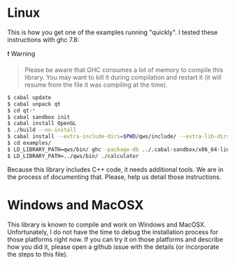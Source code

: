 # Linux

This is how you get one of the examples running "quickly". I tested these
instructions with ghc 7.8:

:exclamation: Warning

> Please be aware that GHC consumes a lot of memory to compile this library.
> You may want to kill it during compilation and restart it (it will resume
> from the file it was compiling at the time).

``` bash
$ cabal update
$ cabal unpack qt
$ cd qt-*
$ cabal sandbox init
$ cabal install OpenGL
$ ./build --no-install
$ cabal install --extra-include-dirs=$PWD/qws/include/ --extra-lib-dirs=$PWD/qws/bin/ --disable-shared
$ cd examples/
$ LD_LIBRARY_PATH=qws/bin/ ghc -package-db ../.cabal-sandbox/x86_64-linux-ghc-7.8.4-packages.conf.d/ -Iqws/include -lqtc_core  -Lqws/bin -lqtc_gui -lqtc_script -lqtc_network  -lqtc_opengl -lqtc_tools calculator.hs
$ LD_LIBRARY_PATH=../qws/bin/ ./calculator
```

Because this library includes C++ code, it needs additional tools. We are in
the process of documenting that. Please, help us detail those instructions.

# Windows and MacOSX

This library is known to compile and work on Windows and MacOSX. Unfortunately,
I do not have the time to debug the installation process for those platforms
right now. If you can try it on those platforms and describe how you did it, please
open a github issue with the details (or incorporate the steps to this file).
